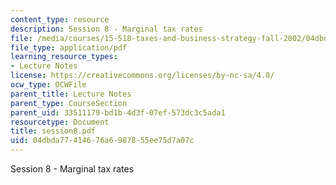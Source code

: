 ```yaml
---
content_type: resource
description: Session 8 - Marginal tax rates
file: /media/courses/15-518-taxes-and-business-strategy-fall-2002/04dbda77414676a6987855ee75d7a07c_session8.pdf
file_type: application/pdf
learning_resource_types:
- Lecture Notes
license: https://creativecommons.org/licenses/by-nc-sa/4.0/
ocw_type: OCWFile
parent_title: Lecture Notes
parent_type: CourseSection
parent_uid: 33511179-bd1b-4d3f-07ef-573dc3c5ada1
resourcetype: Document
title: session8.pdf
uid: 04dbda77-4146-76a6-9878-55ee75d7a07c
---
```

Session 8 - Marginal tax rates